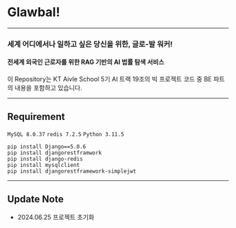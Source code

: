 # Glawbal!

---

### 세계 어디에서나 일하고 싶은 당신을 위한, 글로-발 워커!
#### 전세계 외국인 근로자를 위한 RAG 기반의 AI 법률 탐색 서비스

이 Repository는 KT Aivle School 5기 AI 트랙 19조의 빅 프로젝트 코드 중 BE 파트의 내용을 포함하고 있습니다.

---
##  Requirement

`MySQL 8.0.37`
`redis 7.2.5`
`Python 3.11.5`

```shell
pip install Django==5.0.6
pip install djangorestframwork
pip install django-redis
pip install mysqlclient
pip install djangorestframework-simplejwt
```

---

## Update Note

- 2024.06.25 프로젝트 초기화
